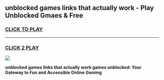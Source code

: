 
## unblocked games links that actually work - Play Unblocked Gmaes & Free
<h3>
<a href="https://news.freeplayer.one?title=unblocked_games_links_that_actually_work&ref=16F">CLICK TO PLAY</a></h3>
<hr>

<h3>
<a href="https://news.freeplayer.one?title=unblocked_games_links_that_actually_work&ref=16F">CLICK 2 PLAY</a>
  
</h3>

<a href="https://news.freeplayer.one?title=unblocked_games_links_that_actually_work&ref=16F/"><img src="https://clearcache.store/games.png"></a>


**unblocked games links that actually work games unblocked: Your Gateway to Fun and Accessible Online Gaming**

